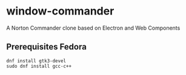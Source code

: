 # window-commander
A Norton Commander clone based on Electron and  Web Components
## Prerequisites Fedora
``` 
dnf install gtk3-devel
sudo dnf install gcc-c++
``` 